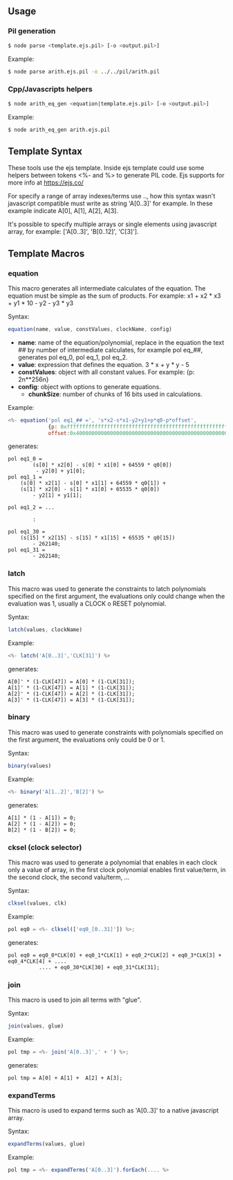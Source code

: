 ## Usage
### Pil generation
```sh
$ node parse <template.ejs.pil> [-o <output.pil>]
```
Example:
```sh
$ node parse arith.ejs.pil -o ../../pil/arith.pil
```
### Cpp/Javascripts helpers
```sh
$ node arith_eq_gen <equation|template.ejs.pil> [-o <output.pil>]
```
Example:
```sh
$ node arith_eq_gen arith.ejs.pil

```
## Template Syntax
These tools use the ejs template. Inside ejs template could use some helpers between tokens <%- and %> to generate PIL code. Ejs supports for more info at https://ejs.co/

For specify a range of array indexes/terms use .., how this syntax wasn't javascript compatible must write as string 'A[0..3]' for example. In these example indicate A[0], A[1], A[2], A[3].

It's possible to specify multiple arrays or single elements using javascript array, for example: ['A[0..3]', 'B[0..12]', 'C[3]'].
## Template Macros
### equation
This macro generates all intermediate calculates of the equation. The equation must be simple as the sum of products. For example: x1 + x2 * x3 + y1 * 10 - y2 - y3 * y3

Syntax:
```javascript
equation(name, value, constValues, clockName, config)
```
- **name**: name of the equation/polynomial, replace in the equation the text ## by number of intermediate calculates, for example pol eq_##, generates pol eq_0, pol eq_1, pol eq_2.
- **value**: expression that defines the equation. 3 * x + y * y - 5
- **constValues**: object with all constant values. For example: {p: 2n**256n}
- **config**: object with options to generate equations.
    - **chunkSize**: number of chunks of 16 bits used in calculations.

Example:

```javascript
<%- equation('pol eq1_## =', 's*x2-s*x1-y2+y1+p*q0-p*offset',
             {p: 0xfffffffffffffffffffffffffffffffffffffffffffffffffffffffefffffc2fn,
             offset:0x40000000000000000000000000000000000000000000000000000000000000000n}) %>
```
generates:
```
pol eq1_0 =
		(s[0] * x2[0] - s[0] * x1[0] + 64559 * q0[0])
		 - y2[0] + y1[0];
pol eq1_1 =
    (s[0] * x2[1] - s[0] * x1[1] + 64559 * q0[1]) +
    (s[1] * x2[0] - s[1] * x1[0] + 65535 * q0[0])
        - y2[1] + y1[1];

pol eq1_2 = ...

        :

pol eq1_30 =
    (s[15] * x2[15] - s[15] * x1[15] + 65535 * q0[15])
        - 262140;
pol eq1_31 =
        - 262140;

```

### latch
This macro was used to generate the constraints to latch polynomials specified on the first argument, the evaluations only could change when the evaluation was 1, usually a CLOCK o RESET polynomial.

Syntax:
```javascript
latch(values, clockName)
```

Example:

```javascript
<%- latch('A[0..3]','CLK[31]') %>
```
generates:
```
A[0]' * (1-CLK[47]) = A[0] * (1-CLK[31]);
A[1]' * (1-CLK[47]) = A[1] * (1-CLK[31]);
A[2]' * (1-CLK[47]) = A[2] * (1-CLK[31]);
A[3]' * (1-CLK[47]) = A[3] * (1-CLK[31]);
```

### binary
This macro was used to generate constraints with polynomials specified on the first argument, the evaluations only could be 0 or 1.

Syntax:

```javascript
binary(values)
```

Example:

```javascript
<%- binary('A[1..2]','B[2]') %>
```
generates:
```
A[1] * (1 - A[1]) = 0;
A[2] * (1 - A[2]) = 0;
B[2] * (1 - B[2]) = 0;
```

### cksel (clock selector)
This macro was used to generate a polynomial that enables in each clock only a value of array, in the first clock polynomial enables first value/term, in the second clock, the second valu/term, ...

Syntax:

```javascript
clksel(values, clk)
```
Example:

```javascript
pol eq0 = <%- clksel(['eq0_[0..31]']) %>;
```
generates:
```
pol eq0 = eq0_0*CLK[0] + eq0_1*CLK[1] + eq0_2*CLK[2] + eq0_3*CLK[3] + eq0_4*CLK[4] + ....
          .... + eq0_30*CLK[30] + eq0_31*CLK[31];
```

### join
This macro is used to join all terms with "glue".

Syntax:

```javascript
join(values, glue)
```
Example:

```javascript
pol tmp = <%- join('A[0..3]',' + ') %>;
```
generates:
```
pol tmp = A[0] + A[1] +  A[2] + A[3];

```

### expandTerms
This macro is used to expand terms such as 'A[0..3]' to a native javascript array.

Syntax:

```javascript
expandTerms(values, glue)
```
Example:

```javascript
pol tmp = <%- expandTerms('A[0..3]').forEach(.... %>
```

